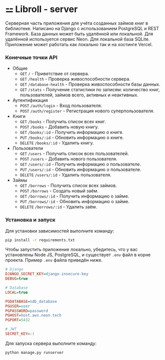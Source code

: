 # ⚍ Libroll - server

Серверная часть приложения для учёта созданных займов книг в библиотеке. Написано на Django с использованием PostgreSQL и REST Framework. База данных может быть удалённой или локальной. Для удалённой используется сервис Neon. Для локальной база SQLite. Приложение может работать как локально так и на хостинге Vercel. 

### Конечные точки API

- Общие
  - `GET`       `/` - Приветствие от сервера.
  - `GET`       `/health` - Проверка живоспособности сервера.
  - `GET`       `/database-health` - Проверка живоспособности базы данных.
  - `GET`       `/stats` - Получение статистики по записям: количество книг, пользователей, займов всего, активных и неактивных.
- Аутентификация
  - `POST`      `/auth/login` - Вход пользователя.
  - `POST`      `/auth/register` - Регистрация нового суперпользователя.
- Книги
  - `GET`       `/books` - Получить список всех книг.
  - `POST`      `/books` - Добавить новую книгу.
  - `GET`       `/books/:id` - Получить информацию о книге.
  - `PUT`       `/books/:id` - Обновить информацию о книге.
  - `DELETE`    `/books/:id` - Удалить книгу.
- Пользователи
  - `GET`       `/users` - Получить список всех пользователей.
  - `POST`      `/users` - Добавить нового пользователя.
  - `GET`       `/users/:id` - Получить информацию о пользователе.
  - `PUT`       `/users/:id` - Обновить информацию о пользователе.
  - `DELETE`    `/users/:id` - Удалить пользователя.
- Займы
  - `GET`       `/borrows` - Получить список всех займов.
  - `POST`      `/borrows` - Создать новый заём.
  - `GET`       `/borrows/:id` - Получить информацию о займе.
  - `PUT`       `/borrows/:id` - Обновить информацию о займе.
  - `DELETE`    `/borrows/:id` - Удалить заём.


### Установка и запуск

Для установки зависимостей выполните команду:

```sh
pip install -r requirements.txt
```

Чтобы запустить приложение локально, убедитесь, что у вас установлены Node JS, PostgreSQL, и существует `.env` файл в корне проекта. Пример `.env` файла приведён ниже. 

```ini
# Django
DJANGO_SECRET_KEY=django-insecure-key
DEBUG=true

# Database
LOCAL=true

PGDATABASE=ndb_database
PGUSER=user
PGPASSWORD=password
PGHOST=host.aws.neon.tech
PGPORT=5432

# JWT
SECRET_KEY=:(
```

Для запуска сервера выполните команду:

```sh
python manage.py runserver
```

<!-- TODO:
 - [x] This was made very poor and with DeepSeek. Cuz Copilot now works wery bad, alaways gives errors... :(
 - [ ] Make it alive from vercel
 -->
